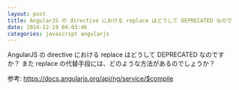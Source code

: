```yaml
---
layout: post
title: AngularJS の directive における replace はどうして DEPRECATED なのですか？
date: 2014-12-19 04:03:46
categories: javascript angularjs
---
```

<!-- {% raw %} -->
<p>AngularJS の directive における replace はどうして DEPRECATED なのですか？
また replace の代替手段には、どのような方法があるのでしょうか？</p>

<p>参考: <a href="https://docs.angularjs.org/api/ng/service/$compile" rel="nofollow">https://docs.angularjs.org/api/ng/service/$compile</a></p>
<!-- {% endraw %} -->
